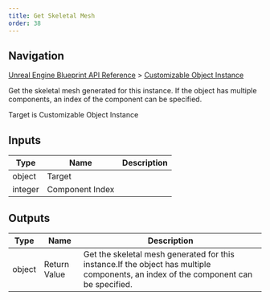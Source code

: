 ```yaml
---
title: Get Skeletal Mesh
order: 38
---
```

## Navigation

[Unreal Engine Blueprint API Reference](https://dev.epicgames.com/documentation/en-us/unreal-engine/BlueprintAPI) > [Customizable Object Instance](https://dev.epicgames.com/documentation/en-us/unreal-engine/BlueprintAPI/CustomizableObjectInstance)

Get the skeletal mesh generated for this instance.
If the object has multiple components, an index of the component can be specified.

Target is Customizable Object Instance

## Inputs

| Type | Name | Description |
| --- | --- | --- |
| object | Target |  |
| integer | Component Index |  |

## Outputs

| Type | Name | Description |
| --- | --- | --- |
| object | Return Value | Get the skeletal mesh generated for this instance.If the object has multiple components, an index of the component can be specified. |
